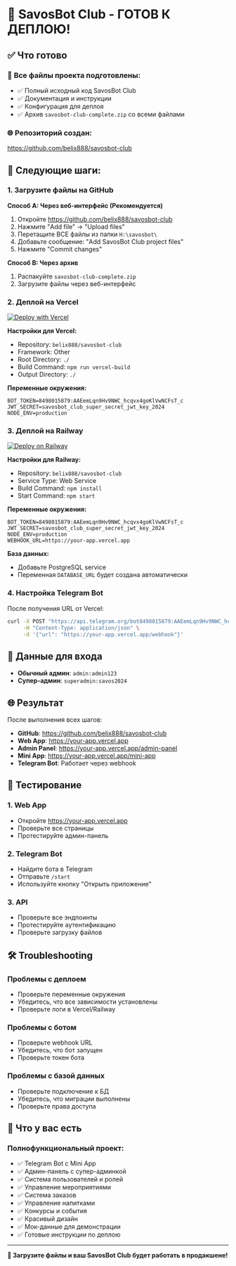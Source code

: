 # 🎉 SavosBot Club - ГОТОВ К ДЕПЛОЮ!

## ✅ Что готово

### 📁 **Все файлы проекта подготовлены:**
- ✅ Полный исходный код SavosBot Club
- ✅ Документация и инструкции
- ✅ Конфигурация для деплоя
- ✅ Архив `savosbot-club-complete.zip` со всеми файлами

### 🌐 **Репозиторий создан:**
https://github.com/belix888/savosbot-club

## 🚀 **Следующие шаги:**

### **1. Загрузите файлы на GitHub**

**Способ A: Через веб-интерфейс (Рекомендуется)**
1. Откройте https://github.com/belix888/savosbot-club
2. Нажмите "Add file" → "Upload files"
3. Перетащите ВСЕ файлы из папки `H:\savosbot\`
4. Добавьте сообщение: "Add SavosBot Club project files"
5. Нажмите "Commit changes"

**Способ B: Через архив**
1. Распакуйте `savosbot-club-complete.zip`
2. Загрузите файлы через веб-интерфейс

### **2. Деплой на Vercel**

[![Deploy with Vercel](https://vercel.com/button)](https://vercel.com/new/clone?repository-url=https://github.com/belix888/savosbot-club)

**Настройки для Vercel:**
- Repository: `belix888/savosbot-club`
- Framework: Other
- Root Directory: `./`
- Build Command: `npm run vercel-build`
- Output Directory: `./`

**Переменные окружения:**
```
BOT_TOKEN=8498015879:AAEemLqn9Hv9NWC_hcqvx4goKlVwNCFsT_c
JWT_SECRET=savosbot_club_super_secret_jwt_key_2024
NODE_ENV=production
```

### **3. Деплой на Railway**

[![Deploy on Railway](https://railway.app/button.svg)](https://railway.app/template/deploy?template=https://github.com/belix888/savosbot-club)

**Настройки для Railway:**
- Repository: `belix888/savosbot-club`
- Service Type: Web Service
- Build Command: `npm install`
- Start Command: `npm start`

**Переменные окружения:**
```
BOT_TOKEN=8498015879:AAEemLqn9Hv9NWC_hcqvx4goKlVwNCFsT_c
JWT_SECRET=savosbot_club_super_secret_jwt_key_2024
NODE_ENV=production
WEBHOOK_URL=https://your-app.vercel.app
```

**База данных:**
- Добавьте PostgreSQL service
- Переменная `DATABASE_URL` будет создана автоматически

### **4. Настройка Telegram Bot**

После получения URL от Vercel:
```bash
curl -X POST "https://api.telegram.org/bot8498015879:AAEemLqn9Hv9NWC_hcqvx4goKlVwNCFsT_c/setWebhook" \
     -H "Content-Type: application/json" \
     -d '{"url": "https://your-app.vercel.app/webhook"}'
```

## 🔑 **Данные для входа**

- **Обычный админ**: `admin:admin123`
- **Супер-админ**: `superadmin:savos2024`

## 🌐 **Результат**

После выполнения всех шагов:
- **GitHub**: https://github.com/belix888/savosbot-club
- **Web App**: https://your-app.vercel.app
- **Admin Panel**: https://your-app.vercel.app/admin-panel
- **Mini App**: https://your-app.vercel.app/mini-app
- **Telegram Bot**: Работает через webhook

## 📱 **Тестирование**

### 1. Web App
- Откройте https://your-app.vercel.app
- Проверьте все страницы
- Протестируйте админ-панель

### 2. Telegram Bot
- Найдите бота в Telegram
- Отправьте `/start`
- Используйте кнопку "Открыть приложение"

### 3. API
- Проверьте все эндпоинты
- Протестируйте аутентификацию
- Проверьте загрузку файлов

## 🛠️ **Troubleshooting**

### Проблемы с деплоем
- Проверьте переменные окружения
- Убедитесь, что все зависимости установлены
- Проверьте логи в Vercel/Railway

### Проблемы с ботом
- Проверьте webhook URL
- Убедитесь, что бот запущен
- Проверьте токен бота

### Проблемы с базой данных
- Проверьте подключение к БД
- Убедитесь, что миграции выполнены
- Проверьте права доступа

## 🎯 **Что у вас есть**

### Полнофункциональный проект:
- ✅ Telegram Bot с Mini App
- ✅ Админ-панель с супер-админкой
- ✅ Система пользователей и ролей
- ✅ Управление мероприятиями
- ✅ Система заказов
- ✅ Управление напитками
- ✅ Конкурсы и события
- ✅ Красивый дизайн
- ✅ Мок-данные для демонстрации
- ✅ Готовые инструкции по деплою

---

**🚀 Загрузите файлы и ваш SavosBot Club будет работать в продакшене!**
